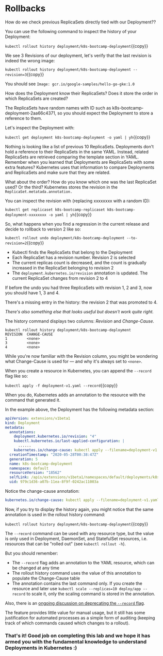 # Rollbacks

How do we check previous ReplicaSets directly tied with our Deployment??

You can use the following command to inspect the history of your Deployment:

`kubectl rollout history deployment/k8s-bootcamp-deployment`{{copy}}

We see 3 Revisions of our deployment, let's verify that the last revision is indeed the wrong image:

`kubectl rollout history deployment/k8s-bootcamp-deployment --revision=3`{{copy}}

You should see `Image: gcr.io/google-samples/hello-go-gke:1.0`

How does the Deployment know their ReplicaSets? Does it store the order in which ReplicaSets are created?

The ReplicaSets have random names with ID such as k8s-bootcamp-deployment-2aa66c4371, so you should expect the Deployment to store a reference to them.

Let's inspect the Deployment with:

`kubectl get deployment k8s-bootcamp-deployment -o yaml | yh`{{copy}}

Nothing is looking like a list of previous 10 ReplicaSets. Deployments don't hold a reference to their ReplicaSets in the same YAML. Instead, related ReplicaSets are retrieved comparing the template section in YAML. Remember when you learned that Deployments are ReplicaSets with some extra features? Kubernetes uses that information to compare Deployments and ReplicaSets and make sure that they are related.

What about the order? How do you know which one was the last ReplicaSet used? Or the third? Kubernetes stores the revision in the `ReplicaSet.metatada.annotation.`

You can inspect the revision with (replacing xxxxxxxx with a random ID):

`kubectl get replicaset k8s-bootcamp-replicaset k8s-bootcamp-deployment-xxxxxxxx -o yaml | yh`{{copy}}

So, what happens when you find a regression in the current release and decide to rollback to version 2 like so:

`kubectl rollout undo deployment/k8s-bootcamp-deployment --to-revision=2`{{copy}}

- Kubectl finds the ReplicaSets that belong to the Deployment
- Each ReplicaSet has a revision number. Revision 2 is selected
- The current replicas count is decreased, and the count is gradually increased in the ReplicaSet belonging to revision 2
- The `deployment.kubernetes.io/revision` annotation is updated. The current ReplicaSet changes from revision 2 to 4

If before the undo you had three ReplicaSets with revision 1, 2 and 3, now you should have 1, 3 and 4.

There's a missing entry in the history: the revision 2 that was promoted to 4.

_There's also something else that looks useful but doesn't work quite right._

The history command displays two columns: _Revision_ and _Change-Cause_.

```terminal|command=1|title=bash
kubectl rollout history deployment/k8s-bootcamp-deployment
REVISION  CHANGE-CAUSE
1         <none>
3         <none>
4         <none>
```

While you're now familiar with the Revision column, you might be wondering what Change-Cause is used for — and why it's always set to `<none>`.

When you create a resource in Kubernetes, you can append the `--record` flag like so:

`kubectl apply -f deployment-v1.yaml --record`{{copy}}

When you do, Kubernetes adds an annotation to the resource with the command that generated it.

In the example above, the Deployment has the following metadata section:

```yml
apiVersion: extensions/v1beta1
kind: Deployment
metadata:
  annotations:
    deployment.kubernetes.io/revision: "4"
    kubectl.kubernetes.io/last-applied-configuration: |
      ......
    kubernetes.io/change-cause: kubectl apply --filename=deployment-v1.yaml --record=true
  creationTimestamp: "2020-05-28T00:38:47Z"
  generation: 5
  name: k8s-bootcamp-deployment
  namespace: default
  resourceVersion: "18562"
  selfLink: /apis/extensions/v1beta1/namespaces/default/deployments/k8s-bootcamp-deployment
  uid: 979c1d36-a07b-11ea-8f9f-0242ac11003a
```

Notice the change-cause annotation:

```yml
kubernetes.io/change-cause: kubectl apply --filename=deployment-v1.yaml --record=true
```

Now, if you try to display the history again, you might notice that the same annotation is used in the rollout history command:

`kubectl rollout history deployment/k8s-bootcamp-deployment`{{copy}}

The `--record` command can be used with any resource type, but the value is only used in Deployment, DaemonSet, and StatefulSet resources, i.e. resources that can be "rolled out" (see `kubectl rollout -h`).

But you should remember:

- The `--record` flag adds an annotation to the YAML resource, which can be changed at any time
- The rollout history command uses the value of this annotation to populate the Change-Cause table
- The annotation contains the last command only. If you create the resource and later use `kubectl scale --replicas=10 deploy/app --record` to scale it, only the scaling command is stored in the annotation.

Also, there is an [ongoing discussion on deprecating the `--record` flag](https://github.com/kubernetes/kubernetes/issues/40422).

The feature provides little value for manual usage, but it still has some justification for automated processes as a simple form of auditing (keeping track of which commands caused which changes to a rollout).

### That's it! Good job on completing this lab and we hope it has armed you with the fundamental knowledge to understand Deployments in Kubernetes :)